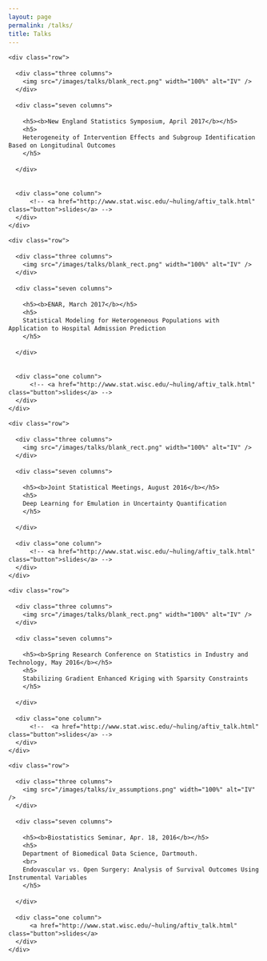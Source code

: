 ```yaml
---
layout: page
permalink: /talks/
title: Talks
---
```


  <div class="docs-section">

    <div class="row">

      <div class="three columns">
        <img src="/images/talks/blank_rect.png" width="100%" alt="IV" />
      </div>

      <div class="seven columns">

        <h5><b>New England Statistics Symposium, April 2017</b></h5>
        <h5>
        Heterogeneity of Intervention Effects and Subgroup Identification Based on Longitudinal Outcomes
        </h5>

      </div>
      
      
      <div class="one column">
          <!-- <a href="http://www.stat.wisc.edu/~huling/aftiv_talk.html" class="button">slides</a> -->
      </div>
    </div>

  </div>

  <div class="docs-section">

    <div class="row">

      <div class="three columns">
        <img src="/images/talks/blank_rect.png" width="100%" alt="IV" />
      </div>

      <div class="seven columns">

        <h5><b>ENAR, March 2017</b></h5>
        <h5>
        Statistical Modeling for Heterogeneous Populations with Application to Hospital Admission Prediction
        </h5>

      </div>
      
      
      <div class="one column">
          <!-- <a href="http://www.stat.wisc.edu/~huling/aftiv_talk.html" class="button">slides</a> -->
      </div>
    </div>

  </div>

  <div class="docs-section">

    <div class="row">

      <div class="three columns">
        <img src="/images/talks/blank_rect.png" width="100%" alt="IV" />
      </div>

      <div class="seven columns">

        <h5><b>Joint Statistical Meetings, August 2016</b></h5>
        <h5>
        Deep Learning for Emulation in Uncertainty Quantification
        </h5>

      </div>
      
      <div class="one column">
          <!-- <a href="http://www.stat.wisc.edu/~huling/aftiv_talk.html" class="button">slides</a> -->
      </div>
    </div>

  </div>

  <div class="docs-section">

    <div class="row">

      <div class="three columns">
        <img src="/images/talks/blank_rect.png" width="100%" alt="IV" />
      </div>

      <div class="seven columns">

        <h5><b>Spring Research Conference on Statistics in Industry and Technology, May 2016</b></h5>
        <h5>
        Stabilizing Gradient Enhanced Kriging with Sparsity Constraints
        </h5>

      </div>
      
      <div class="one column">
          <!--  <a href="http://www.stat.wisc.edu/~huling/aftiv_talk.html" class="button">slides</a> -->
      </div>
    </div>

  </div>


  <div class="docs-section">

    <div class="row">

      <div class="three columns">
        <img src="/images/talks/iv_assumptions.png" width="100%" alt="IV" />
      </div>

      <div class="seven columns">

        <h5><b>Biostatistics Seminar, Apr. 18, 2016</b></h5>
        <h5>
        Department of Biomedical Data Science, Dartmouth. 
        <br>
        Endovascular vs. Open Surgery: Analysis of Survival Outcomes Using Instrumental Variables
        </h5>

      </div>
      
      <div class="one column">
          <a href="http://www.stat.wisc.edu/~huling/aftiv_talk.html" class="button">slides</a>
      </div>
    </div>

  </div>
